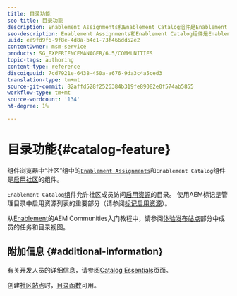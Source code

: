 ```yaml
---
title: 目录功能
seo-title: 目录功能
description: Enablement Assignments和Enablement Catalog组件是Enablement Community的组件
seo-description: Enablement Assignments和Enablement Catalog组件是Enablement Community的组件
uuid: ee9fd9f6-9f8e-4d8a-b4c1-73f466dd52e2
contentOwner: msm-service
products: SG_EXPERIENCEMANAGER/6.5/COMMUNITIES
topic-tags: authoring
content-type: reference
discoiquuid: 7cd7921e-6438-450a-a676-9da3c4a5ced3
translation-type: tm+mt
source-git-commit: 82affd528f2526384b319fe89082e0f574ab5855
workflow-type: tm+mt
source-wordcount: '134'
ht-degree: 1%

---
```



# 目录功能{#catalog-feature}

组件浏览器中“社区”组中的[`Enablement Assignments`](assignments.md)和`Enablement Catalog`组件是[启用社区](overview.md#enablement-community)的组件。

`Enablement Catalog`组件允许社区成员访问[启用资源](resources.md)的目录。 使用AEM标记是管理目录中启用资源列表的重要部分（请参阅[标记启用资源](tag-resources.md)）。

从[Enablement](getting-started-enablement.md)的AEM Communities入门教程中，请参阅[体验发布站点](enablement-published-site.md)部分中成员的任务和目录视图。

## 附加信息 {#additional-information}

有关开发人员的详细信息，请参阅[Catalog Essentials](catalog-developer-essentials.md)页面。

创建[社区站点](sites-console.md)时，[目录函数](functions.md#catalog-function)可用。
